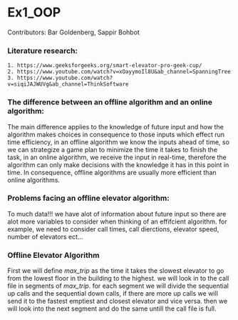 # Ex1_OOP
Contributors: Bar Goldenberg, Sappir Bohbot

### Literature research:
    1. https://www.geeksforgeeks.org/smart-elevator-pro-geek-cup/
    2. https://www.youtube.com/watch?v=xOayymoIl8U&ab_channel=SpanningTree
    3. https://www.youtube.com/watch?v=siqiJAJWUVg&ab_channel=ThinkSoftware

### The difference between an offline algorithm and an online algorithm:
The main difference applies to the knowledge of future input and how the algorithm makes choices in consequence to those inputs which effect run time efficiency, in an offline algorithm we know the inputs ahead of time, so we can strategize a game plan to minimize the time it takes to finish the task, in an online algorithm, we receive the input in real-time, therefore the algorithm can only make decisions with the knowledge it has in this point in time.
In consequence, offline algorithms are usually more efficient than online algorithms.

### Problems facing an offline elevator algorithm:
To much data!!!
we have alot of information about future input so there are alot more variables to consider when thinking of an effifcient algorithm.
for example, we need to consider call times, call dierctions, elevator speed, number of elevators ect...


### Offline Elevator Algorithm
First we will define *max_trip* as the time it takes the slowest elevator to go from the lowest floor in the building to the highest.
we will look in to the call file in segments of *max_trip*.
for each segment we will divide the sequential up calls and the sequential down calls, if there are more up calls we will send it to the fastest emptiest and closest elevator and vice versa.
then we will look into the next segment and do the same untill the call file is full.
